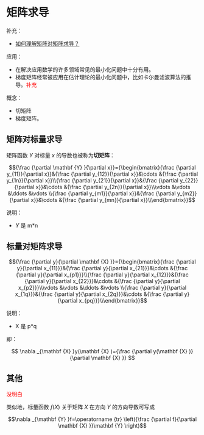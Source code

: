 
# 矩阵求导

补充：

- [如何理解矩阵对矩阵求导？](https://www.zhihu.com/question/39523290)

应用：

- 在解决应用数学的许多领域常见的最小化问题中十分有用。
- 梯度矩阵经常被应用在估计理论的最小化问题中，比如卡尔曼滤波算法的推导。<span style="color:red;">补充</span>

概念：

- 切矩阵
- 梯度矩阵。

## 矩阵对标量求导

矩阵函数 $Y$ 对标量 $x$ 的导数也被称为**切矩阵**：

$${\frac {\partial \mathbf {Y} }{\partial x}}={\begin{bmatrix}{\frac {\partial y_{11}}{\partial x}}&{\frac {\partial y_{12}}{\partial x}}&\cdots &{\frac {\partial y_{1n}}{\partial x}}\\{\frac {\partial y_{21}}{\partial x}}&{\frac {\partial y_{22}}{\partial x}}&\cdots &{\frac {\partial y_{2n}}{\partial x}}\\\vdots &\vdots &\ddots &\vdots \\{\frac {\partial y_{m1}}{\partial x}}&{\frac {\partial y_{m2}}{\partial x}}&\cdots &{\frac {\partial y_{mn}}{\partial x}}\\\end{bmatrix}}$$

说明：

- $Y$ 是 m*n

## 标量对矩阵求导

$${\frac {\partial y}{\partial \mathbf {X} }}={\begin{bmatrix}{\frac {\partial y}{\partial x_{11}}}&{\frac {\partial y}{\partial x_{21}}}&\cdots &{\frac {\partial y}{\partial x_{p1}}}\\{\frac {\partial y}{\partial x_{12}}}&{\frac {\partial y}{\partial x_{22}}}&\cdots &{\frac {\partial y}{\partial x_{p2}}}\\\vdots &\vdots &\ddots &\vdots \\{\frac {\partial y}{\partial x_{1q}}}&{\frac {\partial y}{\partial x_{2q}}}&\cdots &{\frac {\partial y}{\partial x_{pq}}}\\\end{bmatrix}}$$


说明：

- X 是 p*q

即：

$$
\nabla _{\mathbf {X} }y(\mathbf {X} )={\frac {\partial y(\mathbf {X} )}{\partial \mathbf {X} }}
$$


## 其他

<span style="color:red;">没明白</span>


类似地，标量函数 $f(X)$ 关于矩阵 $X$ 在方向 $Y$ 的方向导数可写成

$$\nabla _{\mathbf {Y} }f=\operatorname {tr} \left({\frac {\partial f}{\partial \mathbf {X} }}\mathbf {Y} \right)$$



